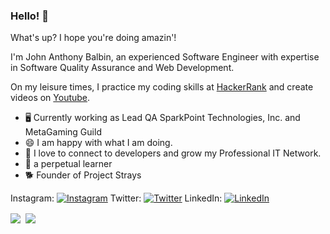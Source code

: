 ### Hello! 👋

What's up? I hope you're doing amazin'! 

I'm John Anthony Balbin, an experienced Software Engineer with expertise in Software Quality Assurance and Web Development.

On my leisure times, I practice my coding skills at [HackerRank](https://www.hackerrank.com/janny_dev) and create videos on [Youtube](https://www.youtube.com/channel/UCzINOxu9FKYF2PRiLFdwP0g?view_as=subscriber).

- 🖥️ Currently working as Lead QA SparkPoint Technologies, Inc. and MetaGaming Guild
- 😄 I am happy with what I am doing.
- 💬 I love to connect to developers and grow my Professional IT Network.
- 🌱 a perpetual learner
- 🐕 Founder of Project Strays

Instagram: [![Instagram](https://img.shields.io/badge/-janbalbin-orange)](https://www.instagram.com/janbalbin/)
Twitter: [![Twitter](https://img.shields.io/badge/-0xb4Lb1N-blue)](https://twitter.com/0xb4Lb1N) LinkedIn: [![LinkedIn](https://img.shields.io/badge/-John%Anthony%20Balbin-green)](https://www.linkedin.com/in/jabalbin/) 

<div><img align="center" src="https://github-readme-stats.vercel.app/api/top-langs/?username=swengr-janan&layout=compact" />&nbsp;&nbsp;<img align="center" src="https://github-readme-stats.vercel.app/api?username=swengr-janan&count_private=true&show_icons=true&theme=default&hide_rank=true&disable_animations=true&custom_title=Stats" /></div>
